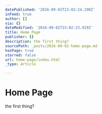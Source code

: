 ```yaml
---
datePublished: '2016-09-02T23:02:24.290Z'
inFeed: true
author: []
via: {}
dateModified: '2016-09-02T23:02:23.929Z'
title: Home Page
publisher: {}
description: the first thing?
sourcePath: _posts/2016-09-02-home-page.md
hasPage: true
starred: false
url: home-page/index.html
_type: Article

---
```

# Home Page

the first thing?